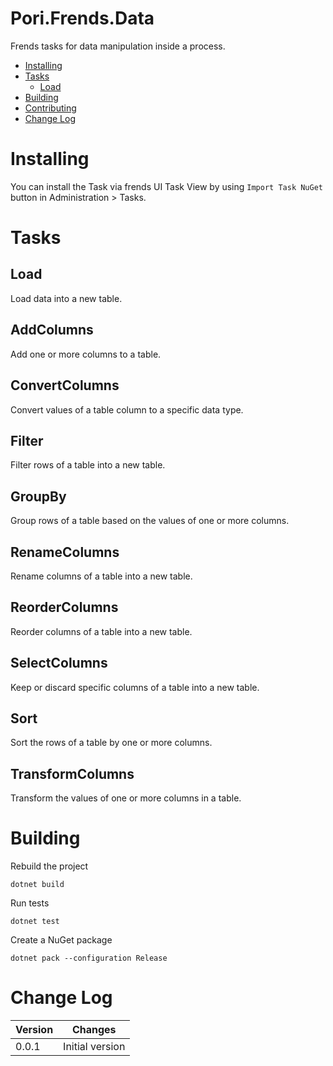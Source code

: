 # Pori.Frends.Data
Frends tasks for data manipulation inside a process.

- [Installing](#installing)
- [Tasks](#tasks)
     - [Load](#Load)
- [Building](#building)
- [Contributing](#contributing)
- [Change Log](#change-log)

# Installing

You can install the Task via frends UI Task View by using `Import Task NuGet` button in Administration > Tasks.

# Tasks

## Load

Load data into a new table.

## AddColumns

Add one or more columns to a table.

## ConvertColumns

Convert values of a table column to a specific data type.

## Filter

Filter rows of a table into a new table.

## GroupBy

Group rows of a table based on the values of one or more columns.

## RenameColumns

Rename columns of a table into a new table.

## ReorderColumns

Reorder columns of a table into a new table.

## SelectColumns

Keep or discard specific columns of a table into a new table.

## Sort

Sort the rows of a table by one or more columns.

## TransformColumns

Transform the values of one or more columns in a table.

# Building

Rebuild the project

`dotnet build`

Run tests

`dotnet test`

Create a NuGet package

`dotnet pack --configuration Release`

# Change Log

| Version | Changes |
| ------- | ------- |
| 0.0.1   | Initial version |
